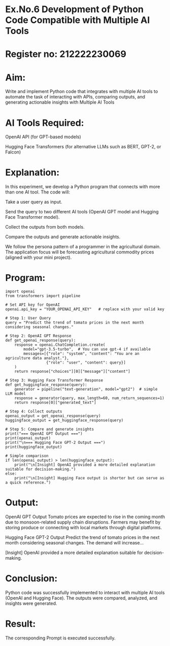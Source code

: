 # Ex.No.6 Development of Python Code Compatible with Multiple AI Tools


# Register no: 212222230069
# Aim: 
Write and implement Python code that integrates with multiple AI tools to automate the task of interacting with APIs, comparing outputs, and generating actionable insights with Multiple AI Tools

# AI Tools Required:
OpenAI API (for GPT-based models)

Hugging Face Transformers (for alternative LLMs such as BERT, GPT-2, or Falcon)

# Explanation:
In this experiment, we develop a Python program that connects with more than one AI tool. The code will:

Take a user query as input.

Send the query to two different AI tools (OpenAI GPT model and Hugging Face Transformer model).

Collect the outputs from both models.

Compare the outputs and generate actionable insights.

We follow the persona pattern of a programmer in the agricultural domain. The application focus will be forecasting agricultural commodity prices (aligned with your mini project).

# Program:
```
import openai
from transformers import pipeline

# Set API key for OpenAI
openai.api_key = "YOUR_OPENAI_API_KEY"   # replace with your valid key

# Step 1: User Query
query = "Predict the trend of tomato prices in the next month considering seasonal changes."

# Step 2: OpenAI GPT Response
def get_openai_response(query):
    response = openai.ChatCompletion.create(
        model="gpt-3.5-turbo",  # You can use gpt-4 if available
        messages=[{"role": "system", "content": "You are an agriculture data analyst."},
                  {"role": "user", "content": query}]
    )
    return response["choices"][0]["message"]["content"]

# Step 3: Hugging Face Transformer Response
def get_huggingface_response(query):
    generator = pipeline("text-generation", model="gpt2")  # simple LLM model
    response = generator(query, max_length=60, num_return_sequences=1)
    return response[0]["generated_text"]

# Step 4: Collect outputs
openai_output = get_openai_response(query)
huggingface_output = get_huggingface_response(query)

# Step 5: Compare and generate insights
print("=== OpenAI GPT Output ===")
print(openai_output)
print("\n=== Hugging Face GPT-2 Output ===")
print(huggingface_output)

# Simple comparison
if len(openai_output) > len(huggingface_output):
    print("\n[Insight] OpenAI provided a more detailed explanation suitable for decision-making.")
else:
    print("\n[Insight] Hugging Face output is shorter but can serve as a quick reference.")
```

# Output:
OpenAI GPT Output
Tomato prices are expected to rise in the coming month due to monsoon-related supply chain disruptions. Farmers may benefit by storing produce or connecting with local markets through digital platforms.  

Hugging Face GPT-2 Output
Predict the trend of tomato prices in the next month considering seasonal changes. The demand will increase...

[Insight] OpenAI provided a more detailed explanation suitable for decision-making.


# Conclusion:
Python code was successfully implemented to interact with multiple AI tools (OpenAI and Hugging Face). The outputs were compared, analyzed, and insights were generated.

# Result: 
The corresponding Prompt is executed successfully.

